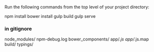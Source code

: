 Run the following commands from the top level of your project directory:

npm install
bower install
gulp build
gulp serve
### in gitignore
node_modules/
npm-debug.log
bower_components/
app/*.js
app/*.js.map
build/
typings/
